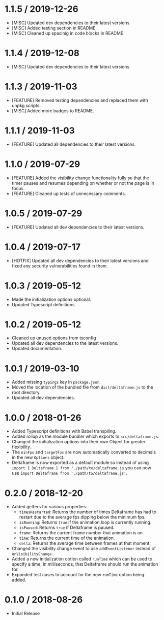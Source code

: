 1.1.5 / 2019-12-26
==================
* [MISC] Updated dev dependencies to their latest versions.
* [MISC] Added testing section in README.
* [MISC] Cleaned up spacinig in code blocks in README.

1.1.4 / 2019-12-08
==================
* [MISC] Updated dev dependencies to their latest versions.

1.1.3 / 2019-11-03
==================
* [FEATURE] Removed testing dependencies and replaced them with unpkg scripts.
* [MISC] Added more badges to README.

1.1.1 / 2019-11-03
==================
* [FEATURE] Updated all dependencies to their latest versions.

1.1.0 / 2019-07-29
==================
* [FEATURE] Added the visibility change functionality fully so that the timer pauses and resumes depending on whether or not the page is in focus.
* [FEATURE] Cleaned up tests of unnecessary comments.

1.0.5 / 2019-07-29
==================
* [FEATURE] Updated all dev dependencies to their latest versions.

1.0.4 / 2019-07-17
==================
* [HOTFIX] Updated all dev dependencies to their latest versions and fixed any security vulnerabilities found in them.

1.0.3 / 2019-05-12
==================
* Made the initialization options optional.
* Updated Typescript definitions.

1.0.2 / 2019-05-12
==================
* Cleaned up unused options from tsconfig
* Updated all dev dependencies to the latest versions.
* Updated documentation.

1.0.1 / 2019-03-10
==================
* Added missing `typings` key in `package.json`.
* Moved the location of the bundled file from `dist/deltaframe.js` to the root directory.
* Updated all dev dependencies.

1.0.0 / 2018-01-26
==================
* Added Typescript definitions with Babel transpiling.
* Added rollup as the module bundler which exports to `src/deltaframe.js`.
* Changed the initialization options into their own Object for greater flexibility.
* The `minFps` and `targetFps` are now automatically converted to decimals in the new `Options` object.
* Deltaframe is now exported as a default module so instead of using `import { Deltaframe } from './path/to/deltaframe.js` you can now use `import Deltaframe from './path/to/deltaframe.js'`.

0.2.0 / 2018-12-20
==================
* Added getters for various properties:
	- `timesRestarted`: Returns the number of times Deltaframe has had to restart due to the average fps dipping below the minimum fps.
	- `isRunning`: Returns `true` if the animation loop is currently running.
	- `isPaused`: Returns `true` if Deltaframe is paused.
	- `frame`: Returns the current frame number that animation is on.
	- `time`: Returns the current time of the animation.
	- `delta`: Returns the average time between frames at that moment.
* Changed the visibility change event to use `addEventListener` instead of `onVisibilityChange`.
* Added a new initialization option called `runTime` which can be used to specify a time, in milliseconds, that Deltaframe should run the animation for.
* Expanded test cases to account for the new `runTime` option being added.

0.1.0 / 2018-08-26
==================
* Initial Release